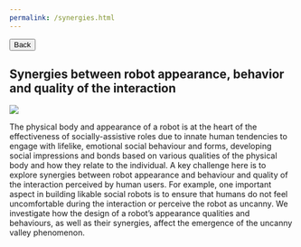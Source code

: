 ```yaml
---
permalink: /synergies.html
---
```

<link rel="stylesheet" type="text/css" href="../../assets/css/button.css">

<button class="button black" onclick="window.location.href='../research/'" type="button">
	Back</button>

## Synergies between robot appearance, behavior and quality of the interaction

![](../images/research-synergies.jpg)

 The physical body and appearance of a robot is at the heart of the effectiveness of socially-assistive roles due to innate human tendencies to engage with lifelike, emotional social behaviour and forms, developing social impressions and bonds based on various qualities of the physical body and how they relate to the individual. A key challenge here is to explore synergies between robot appearance and behaviour and quality of the interaction perceived by human users. For example, one important aspect in building likable social robots is to ensure that humans do not feel uncomfortable during the interaction or perceive the robot as uncanny. We investigate how the design of a robot’s appearance qualities and behaviours, as well as their synergies, affect the emergence of the uncanny valley phenomenon.